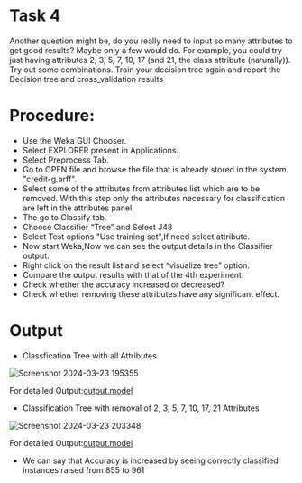 # Task 4
Another question might be, do you really need to input so many attributes to get good results? Maybe only a few would do. For example, you could try just having attributes 2, 3, 5, 7, 10, 17 (and 21, the class attribute (naturally)). Try out some combinations. Train your decision tree again and report the Decision tree and cross_validation results
# Procedure:
- Use the Weka GUI Chooser.
-  Select EXPLORER present in Applications.
-  Select Preprocess Tab.
-  Go to OPEN file and browse the file that is already stored in the system "credit-g.arff". 
- Select some of the attributes from attributes list which are to be removed. With this step only the attributes necessary for classification are left in the attributes panel. 
- The go to Classify tab. 
- Choose Classifier “Tree” and Select J48 
- Select Test options "Use training set",If need select attribute. 
- Now start Weka,Now we can see the output details in the Classifier output. 
- Right click on the result list and select “visualize tree” option. 
- Compare the output results with that of the 4th experiment.
- Check whether the accuracy increased or decreased?
- Check whether removing these attributes have any significant effect.
# Output
- Classfication Tree with all Attributes

![Screenshot 2024-03-23 195355](https://github.com/prabhasg03/Task-Codes/assets/121883587/1e632bf1-0e1c-47ba-8ed8-ce4f6ce35576)

For detailed Output:[output.model](https://github.com/prabhasg03/Task-Codes/tree/Data-Warehousing-and-Data-Mining/DWDM/Task%204/output.model)

- Classification Tree with removal of 2, 3, 5, 7, 10, 17, 21 Attributes

![Screenshot 2024-03-23 203348](https://github.com/prabhasg03/Task-Codes/assets/121883587/6836926c-c5de-40bf-b340-2720cfa47720)

For detailed Output:[output.model](https://github.com/prabhasg03/Task-Codes/tree/Data-Warehousing-and-Data-Mining/DWDM/Task%204/output1.model)
- We can say that Accuracy is increased by seeing correctly classified instances raised from 855 to 961
